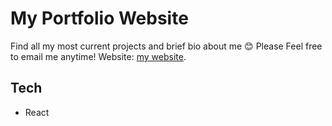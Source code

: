 # My Portfolio Website

Find all my most current projects and brief bio about me 😊 
Please Feel free to email me anytime! 
Website: [my website](https://portfolio-et.herokuapp.com/).


## Tech
- React
